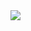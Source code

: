 <img src="https://capsule-render.vercel.app/api?type=waving&color=auto&height=200&section=header&text=Project_Team_One&fontSize=60&text-align=center" />
